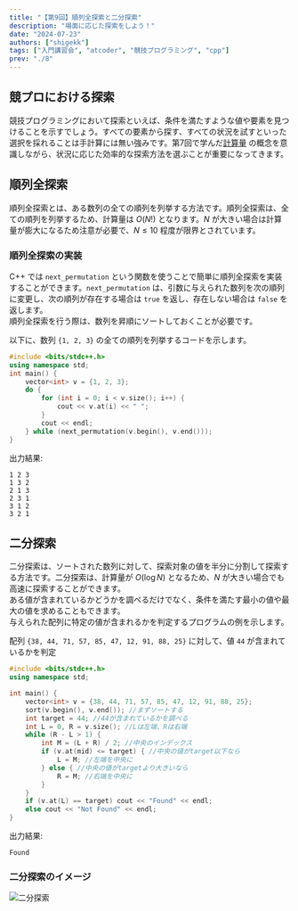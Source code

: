 ```yaml
---
title: "【第9回】順列全探索と二分探索"
description: "場面に応じた探索をしよう！"
date: "2024-07-23"
authors: ["shigekk"]
tags: ["入門講習会", "atcoder", "競技プログラミング", "cpp"]
prev: "./8"
---
```


## 競プロにおける探索

競技プログラミングにおいて探索といえば、条件を満たすような値や要素を見つけることを示すでしょう。すべての要素から探す、すべての状況を試すといった選択を採れることは手計算には無い強みです。第7回で学んだ[計算量](/blog/2024/intro-course/7)
の概念を意識しながら、状況に応じた効率的な探索方法を選ぶことが重要になってきます。

## 順列全探索

順列全探索とは、ある数列の全ての順列を列挙する方法です。順列全探索は、全ての順列を列挙するため、計算量は $O(N!)$ となります。$N$ が大きい場合は計算量が膨大になるため注意が必要で、$N \leq 10$ 程度が限界とされています。

### 順列全探索の実装

C++ では `next_permutation` という関数を使うことで簡単に順列全探索を実装することができます。`next_permutation` は、引数に与えられた数列を次の順列に変更し、次の順列が存在する場合は `true` を返し、存在しない場合は `false` を返します。  
順列全探索を行う際は、数列を昇順にソートしておくことが必要です。

以下に、数列 `{1, 2, 3}` の全ての順列を列挙するコードを示します。

```cpp
#include <bits/stdc++.h>
using namespace std;
int main() {
    vector<int> v = {1, 2, 3};
    do {
        for (int i = 0; i < v.size(); i++) {
            cout << v.at(i) << " ";
        }
        cout << endl;
    } while (next_permutation(v.begin(), v.end()));
}
```

出力結果:

```text
1 2 3
1 3 2
2 1 3
2 3 1
3 1 2
3 2 1
```

## 二分探索

二分探索は、ソートされた数列に対して、探索対象の値を半分に分割して探索する方法です。二分探索は、計算量が $O(\log N)$ となるため、$N$ が大きい場合でも高速に探索することができます。  
ある値が含まれているかどうかを調べるだけでなく、条件を満たす最小の値や最大の値を求めることもできます。  
与えられた配列に特定の値が含まれるかを判定するプログラムの例を示します。

配列 `{38, 44, 71, 57, 85, 47, 12, 91, 88, 25}` に対して、値 `44` が含まれているかを判定

```cpp
#include <bits/stdc++.h>
using namespace std;

int main() {
    vector<int> v = {38, 44, 71, 57, 85, 47, 12, 91, 88, 25};
    sort(v.begin(), v.end()); //まずソートする
    int target = 44; //44が含まれているかを調べる
    int L = 0, R = v.size(); //Lは左端、Rは右端
    while (R - L > 1) {
        int M = (L + R) / 2; //中央のインデックス
        if (v.at(mid) <= target) { //中央の値がtarget以下なら
            L = M; //左端を中央に
        } else { //中央の値がtargetより大きいなら
            R = M; //右端を中央に
        }
    }
    if (v.at(L) == target) cout << "Found" << endl;
    else cout << "Not Found" << endl;
}
```

出力結果:

```text
Found
```

### 二分探索のイメージ

![二分探索](/images/blog/intro-course-9/image.png)
